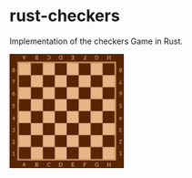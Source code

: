 # rust-checkers
Implementation of the checkers Game in Rust.

<img src="https://raw.githubusercontent.com/AvraamMavridis/rust-checkers/master/board.png" height="200" />
